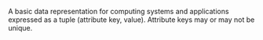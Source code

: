 A basic data representation for computing systems and applications expressed as a tuple (attribute key, value). Attribute keys may or may not be unique.